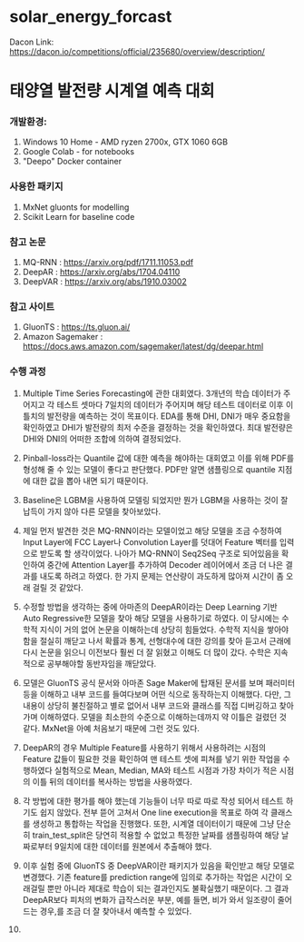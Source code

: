 # solar_energy_forcast
 
Dacon Link: https://dacon.io/competitions/official/235680/overview/description/

# 태양열 발전량 시계열 예측 대회

### 개발환경:
   
   1) Windows 10 Home - AMD ryzen 2700x, GTX 1060 6GB
   2) Google Colab - for notebooks
   3) "Deepo" Docker container

### 사용한 패키지

 1) MxNet gluonts for modelling
 2) Scikit Learn for baseline code


### 참고 논문

1) MQ-RNN : https://arxiv.org/pdf/1711.11053.pdf
2) DeepAR : https://arxiv.org/abs/1704.04110
3) DeepVAR : https://arxiv.org/abs/1910.03002


### 참고 사이트

1) GluonTS : https://ts.gluon.ai/
2) Amazon Sagemaker : https://docs.aws.amazon.com/sagemaker/latest/dg/deepar.html


### 수행 과정

1) Multiple Time Series Forecasting에 관한 대회였다. 3개년의 학습 데이터가 주어지고 각 테스트 셋마다 7일치의 데이터가 주어지며 해당 테스트 데이터로 이후 이틀치의 발전량을 예측하는 것이 목표이다. EDA를 통해 DHI, DNI가 매우 중요함을 확인하였고 DHI가 발전량의 최저 수준을 결정하는 것을 확인하였다. 최대 발전량은 DHI와 DNI의 어떠한 조합에 의하여 결정되었다.

2) Pinball-loss라는 Quantile 값에 대한 예측을 해야하는 대회였고 이를 위해 PDF를 형성해 줄 수 있는 모델이 좋다고 판단했다. PDF만 알면 샘플링으로 quantile 지점에 대한 값을 뽑아 내면 되기 때문이다.

3) Baseline은 LGBM을 사용하여 모델링 되었지만 뭔가 LGBM을 사용하는 것이 잘 납득이 가지 않아 다른 모델을 찾아보았다.

4) 제일 먼저 발견한 것은 MQ-RNN이라는 모델이었고 해당 모델을 조금 수정하여 Input Layer에 FCC Layer나 Convolution Layer를 덧대어 Feature 벡터를 입력으로 받도록 할 생각이었다. 나아가 MQ-RNN이 Seq2Seq 구조로 되어있음을 확인하여 중간에 Attention Layer를 추가하여 Decoder 레이어에서 조금 더 나은 결과를 내도록 하려고 하였다. 한 가지 문제는 연산량이 과도하게 많아져 시간이 좀 오래 걸릴 것 같았다.

5) 수정할 방법을 생각하는 중에 아마존의 DeepAR이라는 Deep Learning 기반 Auto Regressive한 모델을 찾아 해당 모델을 사용하기로 하였다. 이 당시에는 수학적 지식이 거의 없어 논문을 이해하는데 상당히 힘들었다. 수학적 지식을 쌓아야 함을 절실히 깨닫고 나서 확률과 통계, 선형대수에 대한 강의를 찾아 듣고서 근래에 다시 논문을 읽으니 이전보다 훨씬 더 잘 읽혔고 이해도 더 많이 갔다. 수학은 지속적으로 공부해야할 동반자임을 깨닫았다.

6) 모델은 GluonTS 공식 문서와 아마존 Sage Maker에 탑재된 문서를 보며 패러미터 등을 이해하고 내부 코드를 들여다보며 어떤 식으로 동작하는지 이해했다. 다만, 그 내용이 상당히 불친절하고 별로 없어서 내부 코드와 클래스를 직접 디버깅하고 찾아가며 이해하였다. 모델을 최소한의 수준으로 이해하는데까지 약 이틀은 걸렸던 것 같다. MxNet을 아예 처음보기 때문에 그런 것도 있다.

7) DeepAR의 경우 Multiple Feature를 사용하기 위해서 사용하려는 시점의 Feature 값들이 필요한 것을 확인하여 맨 테스트 셋에 피쳐를 넣기 위한 작업을 수행하였다 실험적으로 Mean, Median, MA와 테스트 시점과 가장 차이가 적은 시점의 이틀 뒤의 데이터를 복사하는 방법을 사용하였다.

8) 각 방법에 대한 평가를 해야 했는데 기능들이 너무 따로 따로 작성 되어서 테스트 하기도 쉽지 않았다. 전부 뜯어 고쳐서 One line execution을 목표로 하여 각 클래스를 생성하고 통합하는 작업을 진행했다. 또한, 시계열 데이터이기 때문에 그냥 단순히 train_test_split은 당연히 적용할 수 없었고 특정한 날짜를 샘플링하여 해당 날짜로부터 9일치에 대한 데이터를 원본에서 추출해야 했다.

9) 이후 실험 중에 GluonTS 중 DeepVAR이란 패키지가 있음을 확인받고 해당 모델로 변경했다. 기존 feature를 prediction range에 임의로 추가하는 작업은 시간이 오래걸릴 뿐만 아니라 제대로 학습이 되는 결과인지도 불확실했기 때문이다. 그 결과 DeepAR보다 피처의 변화가 급작스러운 부분, 예를 들면, 비가 와서 일조량이 줄어드는 경우,를 조금 더 잘 찾아내서 예측할 수 있었다.
11) 
